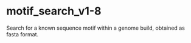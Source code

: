 # motif_search_v1-8
Search for a known sequence motif within a genome build, obtained as fasta format.
